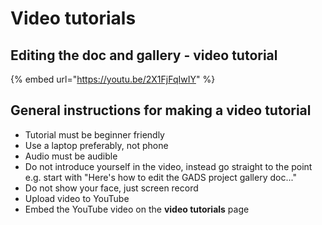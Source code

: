 # Video tutorials

## Editing the doc and gallery - video tutorial

{% embed url="https://youtu.be/2X1FjFqIwIY" %}

## General instructions for making a video tutorial

- Tutorial must be beginner friendly
- Use a laptop preferably, not phone
- Audio must be audible
- Do not introduce yourself in the video, instead go straight to the point e.g. start with "Here's how to edit the GADS project gallery doc..."
- Do not show your face, just screen record
- Upload video to YouTube
- Embed the YouTube video on the **video tutorials** page
